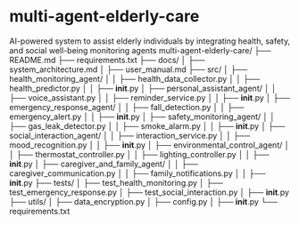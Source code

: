 # multi-agent-elderly-care
AI-powered system to assist elderly individuals by integrating health, safety, and social well-being monitoring agents
multi-agent-elderly-care/
├── README.md
├── requirements.txt
├── docs/
│   ├── system_architecture.md
│   ├── user_manual.md
├── src/
│   ├── health_monitoring_agent/
│   │   ├── health_data_collector.py
│   │   ├── health_predictor.py
│   │   ├── __init__.py
│   ├── personal_assistant_agent/
│   │   ├── voice_assistant.py
│   │   ├── reminder_service.py
│   │   ├── __init__.py
│   ├── emergency_response_agent/
│   │   ├── fall_detection.py
│   │   ├── emergency_alert.py
│   │   ├── __init__.py
│   ├── safety_monitoring_agent/
│   │   ├── gas_leak_detector.py
│   │   ├── smoke_alarm.py
│   │   ├── __init__.py
│   ├── social_interaction_agent/
│   │   ├── interaction_service.py
│   │   ├── mood_recognition.py
│   │   ├── __init__.py
│   ├── environmental_control_agent/
│   │   ├── thermostat_controller.py
│   │   ├── lighting_controller.py
│   │   ├── __init__.py
│   ├── caregiver_and_family_agent/
│   │   ├── caregiver_communication.py
│   │   ├── family_notifications.py
│   │   ├── __init__.py
├── tests/
│   ├── test_health_monitoring.py
│   ├── test_emergency_response.py
│   ├── test_social_interaction.py
│   ├── __init__.py
├── utils/
│   ├── data_encryption.py
│   ├── config.py
│   ├── __init__.py
└── requirements.txt
